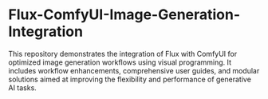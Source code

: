 # Flux-ComfyUI-Image-Generation-Integration
This repository demonstrates the integration of Flux with ComfyUI for optimized image generation workflows using visual programming. It includes workflow enhancements, comprehensive user guides, and modular solutions aimed at improving the flexibility and performance of generative AI tasks.

